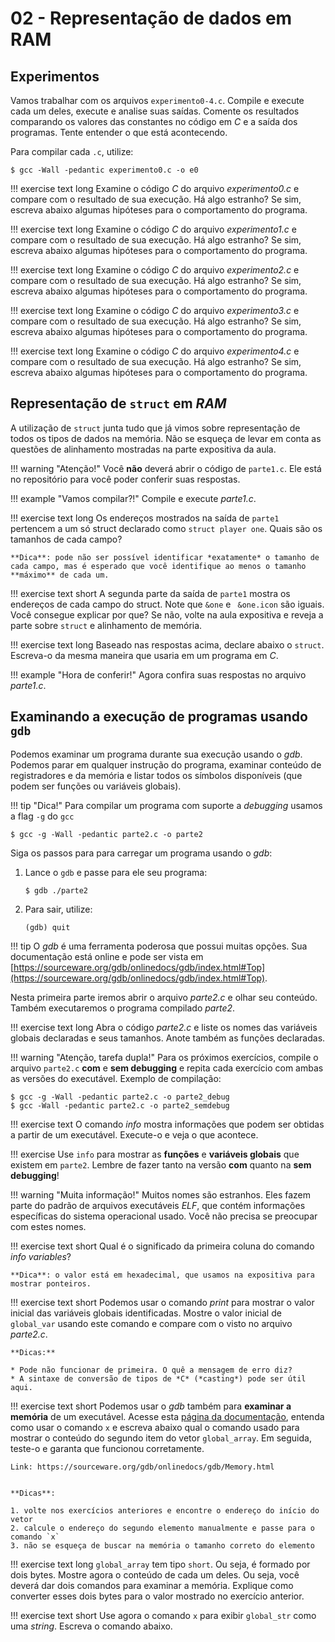# 02 - Representação de dados em RAM

## Experimentos

Vamos trabalhar com os arquivos `experimento0-4.c`. Compile e execute cada um deles, execute e analise suas saídas. Comente os resultados comparando os valores das constantes no código em *C* e a saída dos programas. Tente entender o que está acontecendo.

Para compilar cada `.c`, utilize:

<div class="termy">

```console
$ gcc -Wall -pedantic experimento0.c -o e0
```

</div>

!!! exercise text long
    Examine o código *C* do arquivo *experimento0.c* e compare com o resultado de sua execução. Há algo estranho? Se sim, escreva abaixo algumas hipóteses para o comportamento do programa.

!!! exercise text long
    Examine o código *C* do arquivo *experimento1.c* e compare com o resultado de sua execução. Há algo estranho? Se sim, escreva abaixo algumas hipóteses para o comportamento do programa.

!!! exercise text long
    Examine o código *C* do arquivo *experimento2.c* e compare com o resultado de sua execução. Há algo estranho? Se sim, escreva abaixo algumas hipóteses para o comportamento do programa.

!!! exercise text long
    Examine o código *C* do arquivo *experimento3.c* e compare com o resultado de sua execução. Há algo estranho? Se sim, escreva abaixo algumas hipóteses para o comportamento do programa.

!!! exercise text long
    Examine o código *C* do arquivo *experimento4.c* e compare com o resultado de sua execução. Há algo estranho? Se sim, escreva abaixo algumas hipóteses para o comportamento do programa.


## Representação de `struct` em *RAM*

A utilização de `struct` junta tudo que já vimos sobre representação de todos os tipos de dados na memória. Não se esqueça de levar em conta as questões de alinhamento mostradas na parte expositiva da aula.


!!! warning "Atenção!"
    Você **não** deverá abrir o código de `parte1.c`. Ele está no repositório para você poder conferir suas respostas.


!!! example "Vamos compilar?!"
    Compile e execute _parte1.c_.


!!! exercise text long
    Os endereços mostrados na saída de `parte1` pertencem a um só struct declarado como `struct player one`. Quais são os tamanhos de cada campo?

    **Dica**: pode não ser possível identificar *exatamente* o tamanho de cada campo, mas é esperado que você identifique ao menos o tamanho **máximo** de cada um.

!!! exercise text short
    A segunda parte da saída de `parte1` mostra os endereços de cada campo do struct. Note que `&one` e ` &one.icon` são iguais. Você consegue explicar por que? Se não, volte na aula expositiva e reveja a parte sobre `struct` e alinhamento de memória.

!!! exercise text long
    Baseado nas respostas acima, declare abaixo o `struct`. Escreva-o da mesma maneira que usaria em um programa em *C*.

!!! example "Hora de conferir!"
    Agora confira suas respostas no arquivo _parte1.c_.

## Examinando a execução de programas usando `gdb`

Podemos examinar um programa durante sua execução usando o *gdb*. Podemos parar em qualquer instrução do programa, examinar conteúdo de registradores e da memória e listar todos os símbolos disponíveis (que podem ser funções ou variáveis globais).

!!! tip "Dica!"
    Para compilar um programa com suporte a *debugging* usamos a flag `-g` do `gcc`



<div class="termy">

```console
$ gcc -g -Wall -pedantic parte2.c -o parte2
```

</div>


Siga os passos para para carregar um programa usando o *gdb*:

1. Lance o `gdb` e passe para ele seu programa:

    <div class="termy">

    ```console
    $ gdb ./parte2
    ```

    </div>

2. Para sair, utilize:

    <div class="termy">

    ```console
    (gdb) quit
    ```

    </div>

<!-- 2. Isto nos colocará em um prompt esperando comandos. Para **rodar** o programa até o fim execute

    <div class="termy">

    ```console
    (gdb) run
    ```

    </div>


3. Após rodar, saia do gdb (utilize `quit` para sair) e abra-o novamente com o executável `parte2` **mas não faça** `run`:

    <div class="termy">

    ```console
    (gdb) quit
    $ gdb ./parte2
    ```

    </div> -->

!!! tip
    O *gdb* é uma ferramenta poderosa que possui muitas opções. Sua documentação está online e pode ser vista em [https://sourceware.org/gdb/onlinedocs/gdb/index.html#Top](https://sourceware.org/gdb/onlinedocs/gdb/index.html#Top).

Nesta primeira parte iremos abrir o arquivo *parte2.c* e olhar seu conteúdo. Também executaremos o programa compilado *parte2*.

!!! exercise text long
    Abra o código *parte2.c* e liste os nomes das variáveis globais declaradas e seus tamanhos. Anote também as funções declaradas.

!!! warning "Atenção, tarefa dupla!"
    Para os próximos exercícios, compile o arquivo `parte2.c` **com** e **sem debugging** e repita cada exercício com ambas as versões do executável. Exemplo de compilação:

<div class="termy">

```console
$ gcc -g -Wall -pedantic parte2.c -o parte2_debug
$ gcc -Wall -pedantic parte2.c -o parte2_semdebug
```

</div>

!!! exercise text
    O comando *info* mostra informações que podem ser obtidas a partir de um executável. Execute-o e veja o que acontece.

!!! exercise
    Use `info` para mostrar as **funções** e **variáveis globais** que existem em `parte2`. Lembre de fazer tanto na versão **com** quanto na **sem debugging**!

!!! warning "Muita informação!"
    Muitos nomes são estranhos. Eles fazem parte do padrão de arquivos executáveis *ELF*, que contém informações específicas do sistema operacional usado. Você não precisa se preocupar com estes nomes.

!!! exercise text short
    Qual é o significado da primeira coluna do comando *info variables*?

    **Dica**: o valor está em hexadecimal, que usamos na expositiva para mostrar ponteiros.

!!! exercise text short
    Podemos usar o comando *print* para mostrar o valor inicial das variáveis globais identificadas. Mostre o valor inicial de `global_var` usando este comando e compare com o visto no arquivo *parte2.c*.

    **Dicas:**

    * Pode não funcionar de primeira. O quê a mensagem de erro diz?
    * A sintaxe de conversão de tipos de *C* (*casting*) pode ser útil aqui.


!!! exercise text short
    Podemos usar o *gdb* também para **examinar a memória** de um executável. Acesse esta [página da documentação](https://sourceware.org/gdb/onlinedocs/gdb/Memory.html), entenda como usar o comando `x` e escreva abaixo qual o comando usado para mostrar o conteúdo do segundo item do vetor `global_array`. Em seguida, teste-o e garanta que funcionou corretamente.

    Link: https://sourceware.org/gdb/onlinedocs/gdb/Memory.html


    **Dicas**:

    1. volte nos exercícios anteriores e encontre o endereço do início do vetor
    2. calcule o endereço do segundo elemento manualmente e passe para o comando `x`
    3. não se esqueça de buscar na memória o tamanho correto do elemento


!!! exercise text long
    `global_array` tem tipo `short`. Ou seja, é formado por dois bytes. Mostre agora o conteúdo de cada um deles. Ou seja, você deverá dar dois comandos para examinar a memória. Explique como converter esses dois bytes para o valor mostrado no exercício anterior.

!!! exercise text short
    Use agora o comando `x` para exibir `global_str` como uma *string*. Escreva o comando abaixo.
